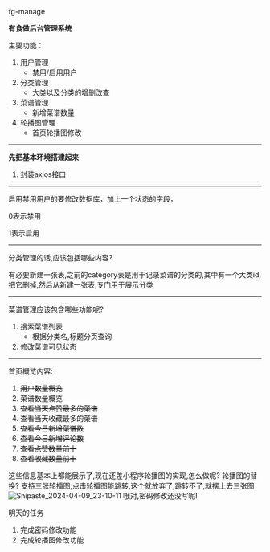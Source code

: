 fg-manage

**有食做后台管理系统**

主要功能：

1. 用户管理
   - 禁用/启用用户
2. 分类管理
   - 大类以及分类的增删改查
3. 菜谱管理
   - 新增菜谱数量
4. 轮播图管理
   - 首页轮播图修改

---

**先把基本环境搭建起来**

1. 封装axios接口

---

启用禁用用户的要修改数据库，加上一个状态的字段，

0表示禁用

1表示启用

---

分类管理的话,应该包括哪些内容?

有必要新建一张表,之前的category表是用于记录菜谱的分类的,其中有一个大类id,把它删掉,然后从新建一张表,专门用于展示分类

---

菜谱管理应该包含哪些功能呢?

1. 搜索菜谱列表
   - 根据分类名,标题分页查询
2. 修改菜谱可见状态

---

首页概览内容:

1. ~~用户数量概览~~
2. ~~菜谱数量~~概览
3. ~~查看当天点赞最多的菜谱~~
4. ~~查看当天收藏最多的菜谱~~
5. ~~查看今日新增菜谱数~~
6. ~~查看今日新增评论数~~
7. ~~查看点赞数量前十~~
8. ~~查看收藏数量前十~~

这些信息基本上都能展示了,现在还差小程序轮播图的实现,怎么做呢?
轮播图的替换?
支持三张轮播图,点击轮播图能跳转,这个就放弃了,跳转不了,就摆上去三张图
![Snipaste_2024-04-09_23-10-11](https://img01.zzmr.club/img/Snipaste_2024-04-09_23-10-11.png)
哦对,密码修改还没写呢!

明天的任务
1. 完成密码修改功能
2. 完成轮播图修改功能